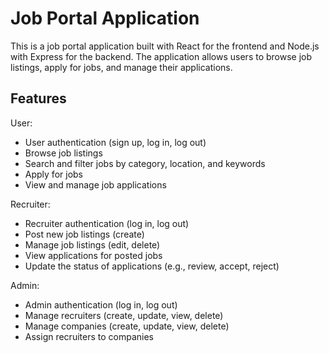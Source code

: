 # Job Portal Application

This is a job portal application built with React for the frontend and Node.js with Express for the backend. The application allows users to browse job listings, apply for jobs, and manage their applications.

## Features

User:

- User authentication (sign up, log in, log out)
- Browse job listings
- Search and filter jobs by category, location, and keywords
- Apply for jobs
- View and manage job applications

Recruiter:

- Recruiter authentication (log in, log out)
- Post new job listings (create)
- Manage job listings (edit, delete)
- View applications for posted jobs
- Update the status of applications (e.g., review, accept, reject)

Admin:

- Admin authentication (log in, log out)
- Manage recruiters (create, update, view, delete)
- Manage companies (create, update, view, delete)
- Assign recruiters to companies
